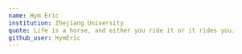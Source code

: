 ```yaml
---
name: Hym Eric
institution: Zhejiang University
quote: Life is a horse, and either you ride it or it rides you. 
github_user: HymEric
---
```

